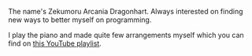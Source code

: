 The name's Zekumoru Arcania Dragonhart. Always interested on finding new ways to better myself on programming.

I play the piano and made quite few arrangements myself which you can find on [this YouTube playlist](https://www.youtube.com/playlist?list=PLZubvHfAOZIqs0iGMCAZlE59n9SqB1vU_).
